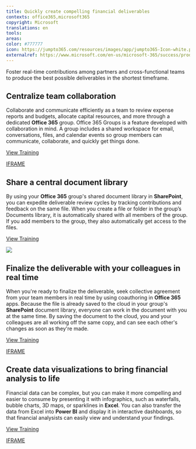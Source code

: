 ```yaml
---
title: Quickly create compelling financial deliverables
contexts: office365,microsoft365
copyright: Microsoft
translations: en
tools: 
areas: 
color: #777777
icon: https://jumpto365.com/resources/images/app/jumpto365-Icon-white.png
externalref: https://www.microsoft.com/en-us/microsoft-365/success/productivitylibrary/quickly-create-compelling-financial-deliverables
---
```

Foster real-time contributions among partners and cross-functional teams to produce the best possible deliverables in the shortest timeframe.


## Centralize team collaboration

Collaborate and communicate efficiently as a team to review expense reports and budgets, allocate capital resources, and more through a dedicated **Office 365** group. Office 365 Groups is a feature developed with collaboration in mind. A group includes a shared workspace for email, conversations, files, and calendar events so group members can communicate, collaborate, and quickly get things done.

[View Training](https://support.office.com/article/Learn-about-Office-365-groups-b565caa1-5c40-40ef-9915-60fdb2d97fa2)

[IFRAME](https://www.microsoft.com/en-us/videoplayer/embed/RE1TwT5)

## Share a central document library

By using your **Office 365** group's shared document library in **SharePoint**, you can expedite deliverable review cycles by tracking contributions and feedback on the same file. When you create a file or folder in the group’s Documents library, it is automatically shared with all members of the group. If you add members to the group, they also automatically get access to the files.

[View Training](https://support.office.com/article/Share-group-files-749bc73b-90c9-4760-9b6f-9aa1cf01b403)

![](http://img-prod-cms-rt-microsoft-com.akamaized.net/cms/api/am/imageFileData/RE1N13y?ver=3037)

## Finalize the deliverable with your colleagues in real time

When you're ready to finalize the deliverable, seek collective agreement from your team members in real time by using coauthoring in **Office 365** apps. Because the file is already saved to the cloud in your group's **SharePoint** document library, everyone can work in the document with you at the same time. By saving the document to the cloud, you and your colleagues are all working off the same copy, and can see each other's changes as soon as they're made.

[View Training](https://support.office.com/article/Co-edit-a-Word-document-with-teammates-f4e988f8-95d5-425c-9e90-d50229ea43a9)

[IFRAME](https://www.microsoft.com/en-us/videoplayer/embed/RE1Tmqp)

## Create data visualizations to bring financial analysis to life

Financial data can be complex, but you can make it more compelling and easier to consume by presenting it with infographics, such as waterfalls, bubble charts, 3D maps, or sparklines in **Excel**. You can also transfer the data from Excel into **Power BI** and display it in interactive dashboards, so that financial analysists can easily view and understand your findings.

[View Training](https://support.office.com/article/Present-your-data-in-a-bubble-chart-424d7bda-93e8-4983-9b51-c766f3e330d9)

[IFRAME](https://www.microsoft.com/en-us/videoplayer/embed/RE1UK8Y)


